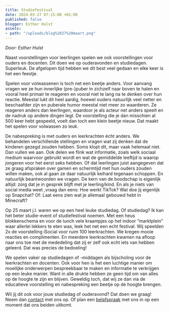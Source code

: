 ```yaml
---
title: Studiefestival
date: 2024-03-27 07:15:00 +01:00
published: false
blogger: Esther Hulst
assets:
- path: "/uploads/blog%2027%20maart.png"
---
```


*Door: Esther Hulst*

Naast voorstellingen voor leerlingen spelen we ook voorstellingen voor ouders en docenten. Dit doen we op ouderavonden en studiedagen. Superleuk. De afgelopen tijd hebben we dit best veel gedaan en elke keer is het een feestje. 

Spelen voor volwassenen is toch net een beetje anders. Voor aanvang vragen we ze hun innerlijke (pre-)puber in zichzelf naar boven te halen en vooral heel primair te reageren en vooral niet te lang na te denken over hun reactie. Meestal lukt dit heel aardig, hoewel ouders natuurlijk veel netter en beschaafder zijn en puberale humor meestal niet meer zo waarderen. Ze reageren anders dan leerlingen, waardoor je als acteur net anders speelt en de nadruk op andere dingen legt. De voorstelling die je dan misschien al 500 keer hebt gespeeld, voelt dan toch een klein beetje nieuw. Dat maakt het spelen voor volwassen zo leuk.

De nabespreking is met ouders en leerkrachten écht anders. We behandelen verschillende stellingen en vragen wat zij denken dat de kinderen gezegd zouden hebben. Soms klopt dit, maar vaak helemaal niet. Dan vullen we aan. Ook delen we flink wat informatie, zoals welk sociaal medium waarvoor gebruikt wordt en wat de gemiddelde leeftijd is waarop jongeren voor het eerst seks hebben. Of dat leerlingen juist aangegeven dat ze graag afspraken over gamen en schermtijd met hun ouders zouden willen maken, ook al gaan ze daar natuurlijk keihard tegenaan schoppen. En natuurlijk beantwoorden we vragen. De kern van de boodschap is eigenlijk altijd: zorg dat je in gesprek blijft met je leerling/kind. En als je niets van social media weet ,vraag dan eens: Hoe werkt TikTok? Wat doe jij eigenlijk op Snapchat? Of: Laat eens zien wat je allemaal gebouwd hebt in Minecraft?

Op 25 maart j.l. waren we op een heel leuke studiedag. Of studiedag? Ik kan het beter studie-event of studiefestival noemen. Met een heus blokkenschema en voor de lunch vele kraampjes op het indoor “marktplein” waar allerlei lekkers te eten was, leek het net een echt festival. Wij speelden 2x de voorstelling iSocial voor ruim 100 leerkrachten. We kregen mooie reacties en complimenten. En meerdere leerkrachten kwamen na afloop naar ons toe met de mededeling dat zij er zelf ook echt iets van hebben geleerd. Dat was precies de bedoeling! 

We spelen vaker op studiedagen of -middagen als bijscholing voor de leerkrachten en docenten. Ook voor hen is het een luchtige manier om moeilijke onderwerpen bespreekbaar te maken en informatie te verkrijgen op een leuke manier. Want in alle drukte hebben ze geen tijd om van alles op de hoogte te zijn en blijven. Geweldig toch, dat wij ze dan via de educatieve voorstelling en nabespreking een beetje op de hoogte brengen.

Wil jij dit ook voor jouw studiedag of ouderavond? Dat doen we graag! Neem dan [contact](https://www.opde1sterij.nl/contact/) met ons op. Of plan een [belafspraak](https://calendly.com/opde1sterij/bellen-voor-meer-info) met ons in op een moment dat ons beiden uitkomt.